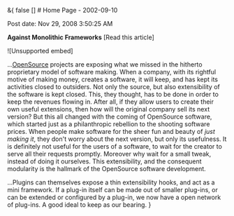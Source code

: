 &{<nil> false <nil> <nil> [] <nil> <nil> <nil> <nil> # Home Page - 2002-09-10

Post date: Nov 29, 2008 3:50:25 AM

**Against Monolithic Frameworks** [Read this article]

![Unsupported embed]

...[OpenSource](https://www.opensource.org/) projects are exposing what we missed in the hitherto proprietary model of software making. When a company, with its rightful motive of making money, creates a software, it will keep, and has kept its activities closed to outsiders. Not only the source, but also extensibility of the software is kept closed. This, they thought, has to be done in order to keep the revenues flowing in. After all, if they allow users to create their own useful extensions, then how will the original company sell its next version? But this all changed with the coming of OpenSource software, which started just as a philanthropic rebellion to the shooting software prices. When people make software for the sheer fun and beauty of *just making it*, they don't worry about the next version, but only its usefulness. It is definitely not useful for the users of a software, to wait for the creator to serve all their requests promptly. Moreover why wait for a small tweak, instead of doing it ourselves. This extensibility, and the consequent modularity is the hallmark of the OpenSource software development.

...Plugins can themselves expose a thin extensibility hooks, and act as a mini framework. If a plug-in itself can be made out of smaller plug-ins, or can be extended or configured by a plug-in, we now have a open network of plug-ins. A good ideal to keep as our bearing.
}
